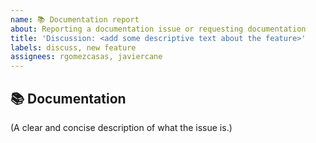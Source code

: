 ```yaml
---
name: 📚 Documentation report
about: Reporting a documentation issue or requesting documentation
title: 'Discussion: <add some descriptive text about the feature>'
labels: discuss, new feature
assignees: rgomezcasas, javiercane
---
```


## 📚 Documentation

(A clear and concise description of what the issue is.)
